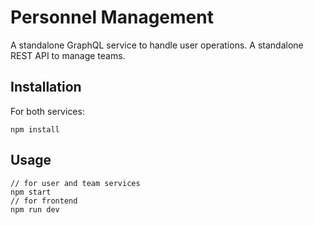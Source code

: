 # Personnel Management

A standalone GraphQL service to handle user operations.
A standalone REST API to manage teams.

## Installation

For both services:

```node
npm install
```

## Usage

```node
// for user and team services
npm start
// for frontend
npm run dev
```
